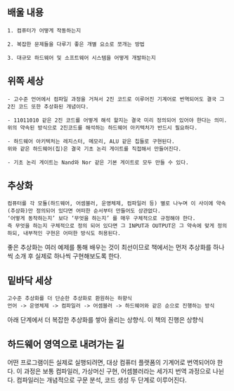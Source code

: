 ## 배울 내용

```
1. 컴퓨터가 어떻게 작동하는지 

2. 복잡한 문제들을 다루기 좋은 개별 요소로 쪼개는 방법

3. 대규모 하드웨어 및 소프트웨어 시스템을 어떻게 개발하는지
```

## 위쪽 세상

```
- 고수준 언어에서 컴파일 과정을 거쳐서 2진 코드로 이루어진 기계어로 번역되어도 결국 그 2진 코드 또한 추상화된 개념이다.

- 11011010 같은 2진 코드를 어떻게 해석 할지는 결국 미리 정의되어 있어야 한다는 의미.
위의 약속된 방식으로 2진코드를 해석하는 하드웨어 아키텍처가 반드시 필요하다.

- 하드웨어 아키텍처는 레지스터, 메모리, ALU 같은 칩들로 구현된다.
위와 같은 하드웨어(칩)은 결국 기초 논리 게이트를 직접해서 만들어진다. 

- 기초 논리 게이트는 Nand와 Nor 같은 기본 게이트로 모두 만들 수 있다.
```

## 추상화

```
컴퓨터를 각 모듈(하드웨어, 어셈블러, 운영체제, 컴파일러 등) 별로 나누며 이 사이에 약속(추상화)만 정의되어 있다면 어떠한 순서부터 만들어도 상관없다.
‘어떻게 동작하는지’ 보다 ‘무엇을 하는지’ 를 매우 구체적으로 규정해야 한다.
즉 무엇을 하는지 구체적으로 정의 되어 있다면 그 INPUT과 OUTPUT은 그 약속에 맞게 정의하되, 내부적인 구현은 어떠한 방식도 허용된다.  
```

좋은 추상화는 여러 예제를 통해 배우는 것이 최선이므로 책에서는 먼저 추상화를 하나씩 소개 후 실제로 하나씩 구현해보도록 한다. 

## 밑바닥 세상
```
고수준 추상화를 더 단순한 추상화로 환원하는 하향식
언어 -> 운영체제 -> 컴파일러 -> 어셈블러 -> 하드웨어와 같은 순으로 진행하는 방식
```
아래 단계에서 더 복잡한 추상화를 쌓아 올리는 상향식.
이 책의 진행은 상향식

## 하드웨어 영역으로 내려가는 길
어떤 프로그램이든 실제로 실행되려면, 대상 컴퓨터 플랫폼의 기계어로 번역되어야 한다.
이 과정은 보통 컴파일러, 가상머신 구현, 어셈블러라는 세가지 번역 과정으로 나뉜다.
컴파일러는 개념적으로 구문 분석, 코드 생성 두 단계로 이루어진다.
